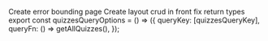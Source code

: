 Create error bounding page
Create layout
crud in front
fix return types
export const quizzesQueryOptions = () => ({
    queryKey: [quizzesQueryKey],
    queryFn: () => getAllQuizzes(),
});

